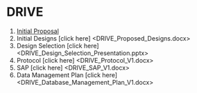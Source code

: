 # DRIVE
 1. [Initial Proposal](DRIVE_Estimating_the_Best_Commute_Idea.pptx)
 2. Initial Designs [click here] <DRIVE_Proposed_Designs.docx>
 3. Design Selection [click here] <DRIVE_Design_Selection_Presentation.pptx>
 3. Protocol [click here] <DRIVE_Protocol_V1.docx>
 4. SAP [click here] <DRIVE_SAP_V1.docx>
 5. Data Management Plan [click here] <DRIVE_Database_Management_Plan_V1.docx>
